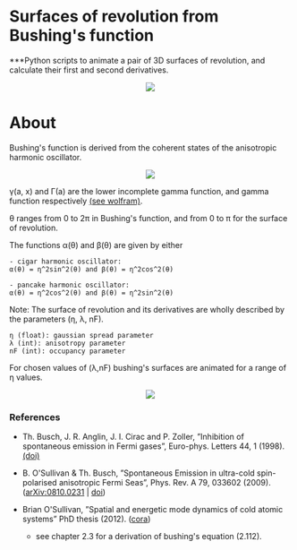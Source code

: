 # Surfaces of revolution from Bushing's function

***Python scripts to animate a pair of 3D surfaces of revolution, and calculate their first and second derivatives.

<center>
<img src="https://user-images.githubusercontent.com/62537514/85952592-57d91700-b962-11ea-831d-745cc6264454.png" width="linewidth"/>
</center>


# About

Bushing's function is derived from the coherent
states of the anisotropic harmonic oscillator.

<center>
<img src="https://user-images.githubusercontent.com/62537514/85952459-5f4bf080-b961-11ea-83d7-054e922ebb40.png" width="linewidth"/>
</center>

γ(a, x) and Γ(a) are the lower incomplete gamma function, and gamma function respectively [(see wolfram)](https://mathworld.wolfram.com/IncompleteGammaFunction.html).

θ ranges from 0 to 2π in Bushing's function, and from 0 to π for the surface of revolution.

The functions α(θ) and β(θ) are given by either 
```
- cigar harmonic oscillator:
α(θ) = η^2sin^2(θ) and β(θ) = η^2cos^2(θ)

- pancake harmonic oscillator:
α(θ) = η^2cos^2(θ) and β(θ) = η^2sin^2(θ)
```
Note: The surface of revolution and its derivatives are wholly described by the parameters (η, λ, nF).

```
η (float): gaussian spread parameter
λ (int): anisotropy parameter
nF (int): occupancy parameter
```

For chosen values of (λ,nF) bushing's surfaces are animated for a range of η values.



<center>
<img src="https://user-images.githubusercontent.com/62537514/85954158-5e20c080-b96d-11ea-8c8f-725fbcb181c5.gif" width="linewidth"/>
</center>


### References

* Th. Busch, J. R. Anglin, J. I. Cirac and P. Zoller, ”Inhibition of spontaneous emission in Fermi gases”, 
Euro-phys. Letters 44, 1 (1998). [(doi)](https://doi.org/10.1209/epl/i1998-00426-2)

* B. O'Sullivan & Th. Busch, ”Spontaneous Emission in ultra-cold spin-polarised anisotropic Fermi Seas”, Phys. Rev. A 79, 033602 (2009). 
([arXiv:0810.0231](https://arxiv.org/abs/0810.0231) | [doi](https://doi.org/10.1103/PhysRevA.79.033602))

* Brian O'Sullivan, ”Spatial and energetic mode dynamics of cold atomic systems” PhD thesis (2012). ([cora](https://cora.ucc.ie/handle/10468/963))
  - see chapter 2.3 for a derivation of bushing's equation (2.112).
